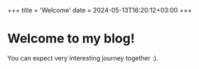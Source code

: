 +++
title = 'Welcome'
date = 2024-05-13T16:20:12+03:00
+++

# Welcome to my blog!

You can expect very interesting journey together :).
